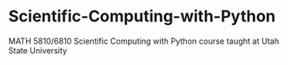 # Scientific-Computing-with-Python

MATH 5810/6810 Scientific Computing with Python 
course taught at Utah State University
